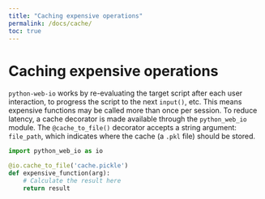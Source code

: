 ```yaml
---
title: "Caching expensive operations"
permalink: /docs/cache/
toc: true
---
```


# Caching expensive operations
`python-web-io` works by re-evaluating the target script after each user interaction, to progress the script to the next `input()`, etc.
This means expensive functions may be called more than once per session.
To reduce latency, a cache decorator is made available through the `python_web_io` module.
The `@cache_to_file()` decorator accepts a string argument: `file_path`, which indicates where the cache (a `.pkl` file) should be stored.

```python
import python_web_io as io

@io.cache_to_file('cache.pickle')
def expensive_function(arg):
    # Calculate the result here
    return result
```
